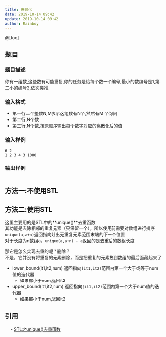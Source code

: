 ```yaml
---
title: 离散化
date: 2019-10-14 09:42
update: 2019-10-14 09:42
author: Rainboy
---
```


@[toc]

## 题目

### 题目描述

你有一组数,这些数有可能重复,你的任务是给每个数一个编号,最小的数编号是1,第二小的编号2,依次类推.

### 输入格式

 - 第一行二个整数N,M表示这组数有N个,然后有M 个询问
 - 第二行,N个数
 - 第三行,N个数,按原顺序输出每个数字对应的离散化后的值

### 输入样例

```
6 2
1 2 3 4 3 1000
```

### 输出样例

```c
```

## 方法一:不使用STL

## 方法二:使用STL

这里主要用的是STL中的**unique()**去重函数  
其功能是去除相邻的重复元素（只保留一个），所以使用前需要对数组进行排序  
`unique(a,a+n)`返回指向超出无重复元素范围末端的下一个位置  
对于长度为n数组a，`unique(a,a+n) - a`返回的是去重后的数组长度

那它是怎么实现去重的呢？删除？  
不是，它并没有将重复的元素删除，而是把重复的元素放到数组的最后面藏起来了


 - lower_bound(it1,it2,num) 返回指向`[it1,it2)`范围内第一个大于或等于num值的迭代器
    - 如果都小于num,返回it2
 - upper_bound(it1,it2,num) 返回指向`[it1,it2)`范围内第一个大于num值的迭代器
    - 如果都小于num,返回it2

## 引用

　 - [STL之unique()去重函数](http://blog.csdn.net/tomorrowtodie/article/details/51907471)
